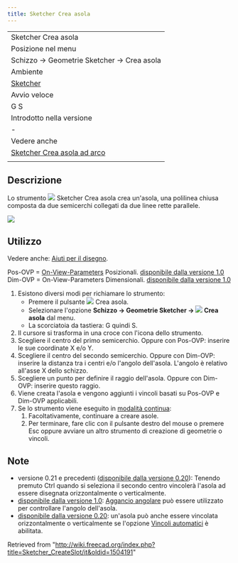 ```yaml
---
title: Sketcher Crea asola
---
```

|  |
| --- |
| Sketcher Crea asola |
| Posizione nel menu |
| Schizzo → Geometrie Sketcher → Crea asola |
| Ambiente |
| [Sketcher](/Sketcher_Workbench/it "Sketcher Workbench/it") |
| Avvio veloce |
| G S |
| Introdotto nella versione |
| - |
| Vedere anche |
| [Sketcher Crea asola ad arco](/Sketcher_CreateArcSlot/it "Sketcher CreateArcSlot/it") |
|  |

## Descrizione

Lo strumento ![](/images/Sketcher_CreateSlot.svg) Sketcher Crea asola crea un'asola, una polilinea chiusa composta da due semicerchi collegati da due linee rette parallele.

![](/images/SketcherCreateSlotExample.png)

## Utilizzo

Vedere anche: [Aiuti per il disegno](/Sketcher_Workbench/it#Drawing_aids "Sketcher Workbench/it").

Pos-OVP = [On-View-Parameters](/Sketcher_Preferences/it#Generale "Sketcher Preferences/it") Posizionali. [disponibile dalla versione 1.0](/Release_notes_1.0/it "Release notes 1.0/it")  
Dim-OVP = On-View-Parameters Dimensionali. [disponibile dalla versione 1.0](/Release_notes_1.0/it "Release notes 1.0/it")

1. Esistono diversi modi per richiamare lo strumento:
   * Premere il pulsante ![](/images/Sketcher_CreateSlot.svg) Crea asola.
   * Selezionare l'opzione **Schizzo → Geometrie Sketcher → ![](/images/Sketcher_CreateSlot.svg) Crea asola** dal menu.
   * La scorciatoia da tastiera: G quindi S.
2. Il cursore si trasforma in una croce con l'icona dello strumento.
3. Scegliere il centro del primo semicerchio. Oppure con Pos-OVP: inserire le sue coordinate X e/o Y.
4. Scegliere il centro del secondo semicerchio. Oppure con Dim-OVP: inserire la distanza tra i centri e/o l'angolo dell'asola. L'angolo è relativo all'asse X dello schizzo.
5. Scegliere un punto per definire il raggio dell'asola. Oppure con Dim-OVP: inserire questo raggio.
6. Viene creata l'asola e vengono aggiunti i vincoli basati su Pos-OVP e Dim-OVP applicabili.
7. Se lo strumento viene eseguito in [modalità continua](/Sketcher_Workbench#Continue_modes/it "Sketcher Workbench"):
   1. Facoltativamente, continuare a creare asole.
   2. Per terminare, fare clic con il pulsante destro del mouse o premere Esc oppure avviare un altro strumento di creazione di geometrie o vincoli.

## Note

* versione 0.21 e precedenti ([disponibile dalla versione 0.20](/Release_notes_0.20/it "Release notes 0.20/it")): Tenendo premuto Ctrl quando si seleziona il secondo centro vincolerà l'asola ad essere disegnata orizzontalmente o verticalmente.
* [disponibile dalla versione 1.0](/Release_notes_1.0/it "Release notes 1.0/it"): [Aggancio angolare](/Sketcher_Snap/it "Sketcher Snap/it") può essere utilizzato per controllare l'angolo dell'asola.
* [disponibile dalla versione 0.20](/Release_notes_0.20/it "Release notes 0.20/it"): un'asola può anche essere vincolata orizzontalmente o verticalmente se l'opzione [Vincoli automatici](/Sketcher_Workbench/it#Auto_constraints "Sketcher Workbench/it") è abilitata.

Retrieved from "<http://wiki.freecad.org/index.php?title=Sketcher_CreateSlot/it&oldid=1504191>"